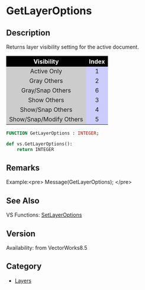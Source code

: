 # GetLayerOptions

## Description
Returns layer visibility setting for the active document.

<CENTER>
<TABLE BORDER=0 ALIGN=CENTER CELLSPACING=1 CELLPADDING=3>
<TR> 
<TH ALIGN=CENTER BGCOLOR=#000000><FONT COLOR=#FFFFFF>Visibility</FONT></TH>
<TH ALIGN=CENTER BGCOLOR=#000000><FONT COLOR=#FFFFFF>Index</FONT></TH>
</TR>
<TR> 
<TD ALIGN=CENTER BGCOLOR=#CCCCCC>Active Only</TD>
<TD ALIGN=CENTER BGCOLOR=#CCCCFF>1</TD>
</TR>
<TR> 
<TD ALIGN=CENTER BGCOLOR=#CCCCCC>Gray Others</TD>
<TD ALIGN=CENTER BGCOLOR=#CCCCFF>2</TD>
</TR>
<TR> 
<TD ALIGN=CENTER BGCOLOR=#CCCCCC>Gray/Snap Others</TD>
<TD ALIGN=CENTER BGCOLOR=#CCCCFF>6</TD>
</TR>
<TR> 
<TD ALIGN=CENTER BGCOLOR=#CCCCCC>Show Others</TD>
<TD ALIGN=CENTER BGCOLOR=#CCCCFF>3</TD>
</TR>
<TR> 
<TD ALIGN=CENTER BGCOLOR=#CCCCCC>Show/Snap Others</TD>
<TD ALIGN=CENTER BGCOLOR=#CCCCFF>4</TD>
</TR>
<TR> 
<TD ALIGN=CENTER BGCOLOR=#CCCCCC>Show/Snap/Modify Others</TD>
<TD ALIGN=CENTER BGCOLOR=#CCCCFF>5</TD>
</TR>
</TABLE>
</CENTER>

```pascal
FUNCTION GetLayerOptions : INTEGER;
```

```python
def vs.GetLayerOptions():
    return INTEGER
```

## Remarks
Example:&lt;pre&gt;
Message(GetLayerOptions);
&lt;/pre&gt;

## See Also
VS Functions:
[SetLayerOptions](SetLayerOptions.md)

## Version
Availability: from VectorWorks8.5

## Category
* [Layers](../Categories/Layers.md)
